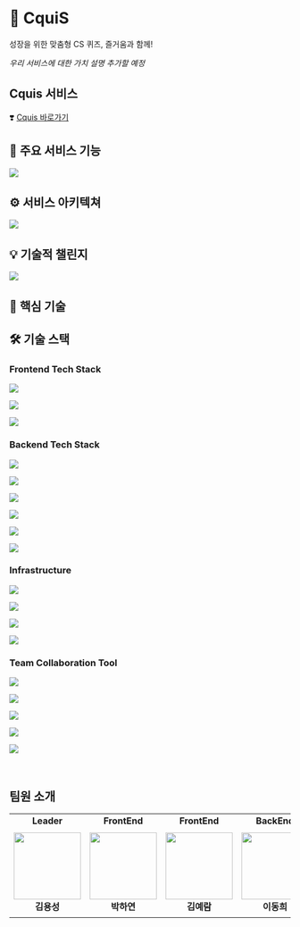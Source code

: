 # 🦑 CquiS

성장을 위한 맞춤형 CS 퀴즈, 즐거움과 함께!

_우리 서비스에 대한 가치 설명 추가할 예정_

<div>

## Cquis 서비스
❣️ [Cquis 바로가기](https://cquis.net/)

<div>

## 📢 주요 서비스 기능
<img src = "https://private-user-images.githubusercontent.com/173328024/388371092-e2ad8167-fe46-4491-b325-fd625390b9a5.png?jwt=eyJhbGciOiJIUzI1NiIsInR5cCI6IkpXVCJ9.eyJpc3MiOiJnaXRodWIuY29tIiwiYXVkIjoicmF3LmdpdGh1YnVzZXJjb250ZW50LmNvbSIsImtleSI6ImtleTUiLCJleHAiOjE3MzIxNjgzOTAsIm5iZiI6MTczMjE2ODA5MCwicGF0aCI6Ii8xNzMzMjgwMjQvMzg4MzcxMDkyLWUyYWQ4MTY3LWZlNDYtNDQ5MS1iMzI1LWZkNjI1MzkwYjlhNS5wbmc_WC1BbXotQWxnb3JpdGhtPUFXUzQtSE1BQy1TSEEyNTYmWC1BbXotQ3JlZGVudGlhbD1BS0lBVkNPRFlMU0E1M1BRSzRaQSUyRjIwMjQxMTIxJTJGdXMtZWFzdC0xJTJGczMlMkZhd3M0X3JlcXVlc3QmWC1BbXotRGF0ZT0yMDI0MTEyMVQwNTQ4MTBaJlgtQW16LUV4cGlyZXM9MzAwJlgtQW16LVNpZ25hdHVyZT0xNWM0ODQxMDQ3ZjYzYTBkMWFkZTlhNmZiMDVmYjMxNjlkMzNlZTkwZjBlZDdlYjc0ODYyYzUyNTA5YWJlNzFiJlgtQW16LVNpZ25lZEhlYWRlcnM9aG9zdCJ9.BUufA9jG6UGHGMgU7CMQ4FdlWHcsbukvDl5Y2Bc8geY">

<div>

## ⚙️ 서비스 아키텍쳐
<img src = "https://private-user-images.githubusercontent.com/173328024/388371080-4b2fa354-36df-4ba1-88f0-397cfea97b7a.png?jwt=eyJhbGciOiJIUzI1NiIsInR5cCI6IkpXVCJ9.eyJpc3MiOiJnaXRodWIuY29tIiwiYXVkIjoicmF3LmdpdGh1YnVzZXJjb250ZW50LmNvbSIsImtleSI6ImtleTUiLCJleHAiOjE3MzIxNjgzOTAsIm5iZiI6MTczMjE2ODA5MCwicGF0aCI6Ii8xNzMzMjgwMjQvMzg4MzcxMDgwLTRiMmZhMzU0LTM2ZGYtNGJhMS04OGYwLTM5N2NmZWE5N2I3YS5wbmc_WC1BbXotQWxnb3JpdGhtPUFXUzQtSE1BQy1TSEEyNTYmWC1BbXotQ3JlZGVudGlhbD1BS0lBVkNPRFlMU0E1M1BRSzRaQSUyRjIwMjQxMTIxJTJGdXMtZWFzdC0xJTJGczMlMkZhd3M0X3JlcXVlc3QmWC1BbXotRGF0ZT0yMDI0MTEyMVQwNTQ4MTBaJlgtQW16LUV4cGlyZXM9MzAwJlgtQW16LVNpZ25hdHVyZT03OTc5ODUxZjZiOGUzZmMzNWFmODgwODIyZWNjMmNlOWY5YTYzYzgyMWZiOWJhNzc1MmY2MWZiYTBlYWQ3MWQ0JlgtQW16LVNpZ25lZEhlYWRlcnM9aG9zdCJ9.TBzfHrwHYryD35m9BUycXMMMP8qHhpKCp7BNub03xKw">

<div>

## 💡 기술적 챌린지
<img src = "https://private-user-images.githubusercontent.com/173328024/388371085-dcb4d363-dbc9-4c0b-b368-ffae308e30f4.png?jwt=eyJhbGciOiJIUzI1NiIsInR5cCI6IkpXVCJ9.eyJpc3MiOiJnaXRodWIuY29tIiwiYXVkIjoicmF3LmdpdGh1YnVzZXJjb250ZW50LmNvbSIsImtleSI6ImtleTUiLCJleHAiOjE3MzIxNjgzOTAsIm5iZiI6MTczMjE2ODA5MCwicGF0aCI6Ii8xNzMzMjgwMjQvMzg4MzcxMDg1LWRjYjRkMzYzLWRiYzktNGMwYi1iMzY4LWZmYWUzMDhlMzBmNC5wbmc_WC1BbXotQWxnb3JpdGhtPUFXUzQtSE1BQy1TSEEyNTYmWC1BbXotQ3JlZGVudGlhbD1BS0lBVkNPRFlMU0E1M1BRSzRaQSUyRjIwMjQxMTIxJTJGdXMtZWFzdC0xJTJGczMlMkZhd3M0X3JlcXVlc3QmWC1BbXotRGF0ZT0yMDI0MTEyMVQwNTQ4MTBaJlgtQW16LUV4cGlyZXM9MzAwJlgtQW16LVNpZ25hdHVyZT04NTc1Y2NiYTE3MzUyMzhjN2U1NzNmZjA2ZjYyZTVmYzA3ZDUxMjNlMGYwYmFmMWI1OTk4MDZiYmQ4NTVmMzUyJlgtQW16LVNpZ25lZEhlYWRlcnM9aG9zdCJ9.KYiTjSLe19Ker6BTTXu9HyyZQHh2nlnh-10j0cIbwjA">


<div>

## 📌 핵심 기술

<div>

## 🛠 기술 스택

### Frontend Tech Stack

<img src="https://img.shields.io/badge/react-61DAFB?style=for-the-badge&logo=react&logoColor=white"><p>

<img src="https://img.shields.io/badge/typescript-3178C6?style=for-the-badge&logo=typescript&logoColor=white"><p>

<img src="https://img.shields.io/badge/websocket-FFCD00?style=for-the-badge&logo=websocket&logoColor=white"><p>


### Backend Tech Stack

<img src="https://img.shields.io/badge/java-007396?style=for-the-badge&logo=java&logoColor=white"><p>

<img src="https://img.shields.io/badge/springboot-6DB33F?style=for-the-badge&logo=springboot&logoColor=white"><p>

<img src="https://img.shields.io/badge/spring security-6DB33F?style=for-the-badge&logo=springsecurity&logoColor=white"><p>

<img src="https://img.shields.io/badge/gradle-02303A?style=for-the-badge&logo=gradle&logoColor=white"><p>

<img src="https://img.shields.io/badge/openai-412991?style=for-the-badge&logo=openai&logoColor=white"><p>

<img src="https://img.shields.io/badge/websocket-FFCD00?style=for-the-badge&logo=websocket&logoColor=white"><p>


### Infrastructure

<img src="https://img.shields.io/badge/mysql-4479A1?style=for-the-badge&logo=mysql&logoColor=white"><p>

<img src="https://img.shields.io/badge/amazon ec2-FF9900?style=for-the-badge&logo=amazonec2&logoColor=white"><p>

<img src="https://img.shields.io/badge/amazon route53-7D929E?style=for-the-badge&logo=amazonaws&logoColor=white"><p>

<img src="https://img.shields.io/badge/github actions-2088FF?style=for-the-badge&logo=githubactions&logoColor=white"><p>

### Team Collaboration Tool

<img src="https://img.shields.io/badge/github-181717?style=for-the-badge&logo=github&logoColor=white"><p>

<img src="https://img.shields.io/badge/figma-F24E1E?style=for-the-badge&logo=figma&logoColor=white"><p>

<img src="https://img.shields.io/badge/notion-000000?style=for-the-badge&logo=notion&logoColor=white"><p>

<img src="https://img.shields.io/badge/postman-FF6C37?style=for-the-badge&logo=postman&logoColor=white"><p>

<img src="https://img.shields.io/badge/intellij idea-000000?style=for-the-badge&logo=intellijidea&logoColor=white"><p>

<br>

## 팀원 소개
<table>
    <tr>
        <td  align="center" width="150px">
        <strong>Leader</strong>
        </td>
        <td  align="center" width="150px">
        <strong>FrontEnd</strong>
        </td>
        <td  align="center" width="150px">
        <strong>FrontEnd</strong>
        </td>
        <td  align="center" width="150px">
        <strong>BackEnd</strong>
        </td>
        <td  align="center" width="150px">
        <strong>BackEnd</strong>
        </td>
    </tr>
    <tr height="160px">
        <td align="center" width="150px">
            <a href="https://github.com/yongsoung"><img height="120px" width="120px" src="https://avatars.githubusercontent.com/u/173328024?v=4"/></a>
            <br />
            <strong>김용성</strong>
        </td>
        <td align="center" width="150px">
            <a href="https://github.com/ll5215"><img height="120px" width="120px" src="https://avatars.githubusercontent.com/u/173767232?v=4"/></a>
            <br />
            <strong>박하연</strong>
        </td>
        <td align="center" width="150px">
            <a href="https://github.com/yujin0124"><img height="120px" width="120px" src="https://avatars.githubusercontent.com/u/63442636?v=4"/></a>
            <br />
            <strong>김예람</strong>
        </td>
        <td align="center" width="150px">
            <a href="https://github.com/yujin0124"><img height="120px" width="120px" src="https://avatars.githubusercontent.com/u/77543446?v=4"/></a>
            <br />
            <strong>이동희</strong>
        </td>
        <td align="center" width="150px">
            <a href="https://github.com/kklee0930"><img height="120px" width="120px" src="https://avatars.githubusercontent.com/u/38284326?v=4"/></a>
            <br />
            <strong>김해강</strong>
        </td>
    </tr>
</table>
